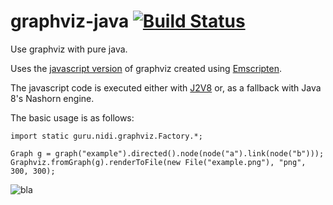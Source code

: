 # graphviz-java [![Build Status](https://travis-ci.org/nidi3/graphviz-java.svg)](https://travis-ci.org/nidi3/graphviz-java)
Use graphviz with pure java.

Uses the [javascript version](https://github.com/mdaines/viz.js) of graphviz created using 
[Emscripten](https://github.com/kripken/emscripten).

The javascript code is executed either with [J2V8](https://github.com/eclipsesource/J2V8) or, 
as a fallback with Java 8's Nashorn engine.

The basic usage is as follows:
    
    import static guru.nidi.graphviz.Factory.*;

    Graph g = graph("example").directed().node(node("a").link(node("b")));
    Graphviz.fromGraph(g).renderToFile(new File("example.png"), "png", 300, 300);
    
![bla](https://raw.githubusercontent.com/nidi3/graphviz-java/master/example/ex1.png)